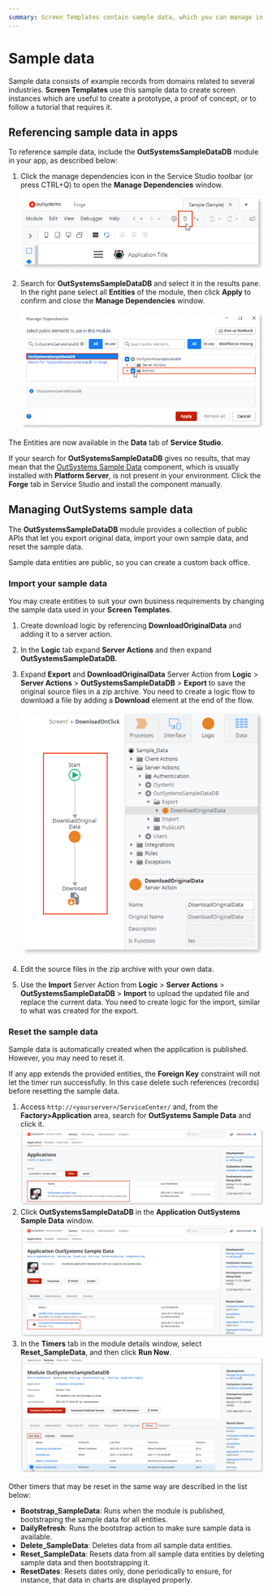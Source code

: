 ```yaml
---
summary: Screen Templates contain sample data, which you can manage in a back-office. You can view, reset and add your own data.
---
```


# Sample data

Sample data consists of example records from domains related to several industries. **Screen Templates** use this sample data to create screen instances which are useful to create a prototype, a proof of concept, or to follow a tutorial that requires it. 

## Referencing sample data in apps

To reference sample data, include the **OutSystemsSampleDataDB** module in your app, as described below:

1. Click the manage dependencies icon in the Service Studio toolbar (or press CTRL+Q) to open the **Manage Dependencies** window.

    ![Manage dependencies icon](images/manage-dependencies-ss.png)

2. Search for **OutSystemsSampleDataDB** and select it in the results pane. In the right pane select all **Entities** of the module, then click **Apply** to confirm and close the **Manage Dependencies** window.

    ![Manage dependencies adding module](images/manage-dependencies-sample-data-module-ss.png)

The Entities are now available in the **Data** tab of **Service Studio**.

<div class="info" markdown="1">

If your search for **OutSystemsSampleDataDB** gives no results, that may mean that the [OutSystems Sample Data](https://www.outsystems.com/forge/component-overview/4145/outsystems-sample-data) component, which is usually installed with **Platform Server**, is not present in your environment. Click the **Forge** tab in Service Studio and install the component manually.

</div>

## Managing OutSystems sample data

The **OutSystemsSampleDataDB** module provides a collection of public APIs that let you export original data, import your own sample data, and reset the sample data.

Sample data entities are public, so you can create a custom back office.

### Import your sample data

You may create entities to suit your own business requirements by changing the sample data used in your **Screen Templates**.

1. Create download logic by referencing **DownloadOriginalData**  and adding it to a server action.
1. In the **Logic** tab expand **Server Actions**  and then expand **OutSystemsSampleDataDB**.   
1. Expand **Export** and **DownloadOriginalData** Server Action from **Logic** > **Server Actions** > **OutSystemsSampleDataDB** > **Export** to save the original source files in a zip archive. You need to create a logic flow to download a file by adding a **Download** element at the end of the flow.  

    ![A flow to export sample data](images/sample-data-export-ss.png)

1. Edit the source files in the zip archive with your own data.

1. Use the **Import** Server Action from **Logic** > **Server Actions** > **OutSystemsSampleDataDB** > **Import** to upload the updated file and replace the current data. You need to create logic for the import, similar to what was created for the export.

### Reset the sample data

Sample data is automatically created when the application is published. However, you may need to reset it.

<div class="info" markdown="1">

If any app extends the provided entities, the **Foreign Key** constraint will not let the timer run successfully. In this case delete such references (records) before resetting the sample data.

</div>

1. Access `http://<yourserver>/ServiceCenter/` and, from the **Factory>Application** area, search for **OutSystems Sample Data** and click it.  
    ![Search for OutSystems Sample App](images/search-for-sample-data-app-sc.png)
1. Click **OutSystemsSampleDataDB** in the **Application OutSystems Sample Data** window.
   ![Search for OutSystems Sample App](images/application-outsystems-sample-data-sc.png) 
1. In the **Timers** tab in the module details window, select **Reset_SampleData**, and then click **Run Now**.
    ![Reset sample data timer](images/reset-sample-data-timer-sc.png)

Other timers that may be reset in the same way are described in the list below:

* **Bootstrap_SampleData**: Runs when the module is published, bootstraping the sample data for all entities.
* **DailyRefresh**: Runs the bootstrap action to make sure sample data is available.
* **Delete_SampleData**: Deletes data from all sample data entities.
* **Reset_SampleData**: Resets data from all sample data entities by deleting sample data and then bootstrapping it.
* **ResetDates**: Resets dates only, done periodically to ensure, for instance, that data in charts are displayed properly.
